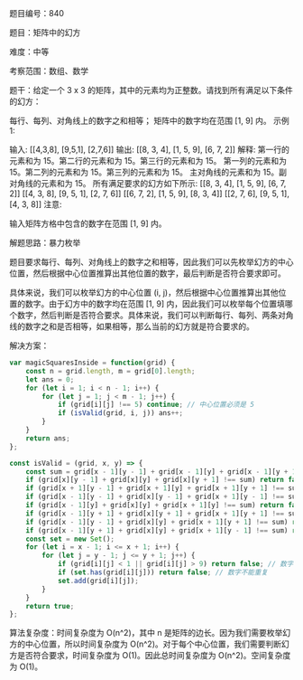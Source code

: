 题目编号：840

题目：矩阵中的幻方

难度：中等

考察范围：数组、数学

题干：给定一个 3 x 3 的矩阵，其中的元素均为正整数。请找到所有满足以下条件的幻方：

每行、每列、对角线上的数字之和相等；
矩阵中的数字均在范围 [1, 9] 内。
示例 1:

输入:
[[4,3,8],
 [9,5,1],
 [2,7,6]]
输出: [[8, 3, 4], [1, 5, 9], [6, 7, 2]]
解释:
第一行的元素和为 15。第二行的元素和为 15。第三行的元素和为 15。
第一列的元素和为 15。第二列的元素和为 15。第三列的元素和为 15。
主对角线的元素和为 15。副对角线的元素和为 15。
所有满足要求的幻方如下所示:
[[8, 3, 4], [1, 5, 9], [6, 7, 2]]
[[4, 3, 8], [9, 5, 1], [2, 7, 6]]
[[6, 7, 2], [1, 5, 9], [8, 3, 4]]
[[2, 7, 6], [9, 5, 1], [4, 3, 8]]
注意:

输入矩阵方格中包含的数字在范围 [1, 9] 内。

解题思路：暴力枚举

题目要求每行、每列、对角线上的数字之和相等，因此我们可以先枚举幻方的中心位置，然后根据中心位置推算出其他位置的数字，最后判断是否符合要求即可。

具体来说，我们可以枚举幻方的中心位置 (i, j)，然后根据中心位置推算出其他位置的数字。由于幻方中的数字均在范围 [1, 9] 内，因此我们可以枚举每个位置填哪个数字，然后判断是否符合要求。具体来说，我们可以判断每行、每列、两条对角线的数字之和是否相等，如果相等，那么当前的幻方就是符合要求的。

解决方案：

```javascript
var magicSquaresInside = function(grid) {
    const n = grid.length, m = grid[0].length;
    let ans = 0;
    for (let i = 1; i < n - 1; i++) {
        for (let j = 1; j < m - 1; j++) {
            if (grid[i][j] !== 5) continue; // 中心位置必须是 5
            if (isValid(grid, i, j)) ans++;
        }
    }
    return ans;
};

const isValid = (grid, x, y) => {
    const sum = grid[x - 1][y - 1] + grid[x - 1][y] + grid[x - 1][y + 1];
    if (grid[x][y - 1] + grid[x][y] + grid[x][y + 1] !== sum) return false;
    if (grid[x + 1][y - 1] + grid[x + 1][y] + grid[x + 1][y + 1] !== sum) return false;
    if (grid[x - 1][y - 1] + grid[x][y - 1] + grid[x + 1][y - 1] !== sum) return false;
    if (grid[x - 1][y] + grid[x][y] + grid[x + 1][y] !== sum) return false;
    if (grid[x - 1][y + 1] + grid[x][y + 1] + grid[x + 1][y + 1] !== sum) return false;
    if (grid[x - 1][y - 1] + grid[x][y] + grid[x + 1][y + 1] !== sum) return false;
    if (grid[x - 1][y + 1] + grid[x][y] + grid[x + 1][y - 1] !== sum) return false;
    const set = new Set();
    for (let i = x - 1; i <= x + 1; i++) {
        for (let j = y - 1; j <= y + 1; j++) {
            if (grid[i][j] < 1 || grid[i][j] > 9) return false; // 数字必须在 [1, 9] 范围内
            if (set.has(grid[i][j])) return false; // 数字不能重复
            set.add(grid[i][j]);
        }
    }
    return true;
};
```

算法复杂度：时间复杂度为 O(n^2)，其中 n 是矩阵的边长。因为我们需要枚举幻方的中心位置，所以时间复杂度为 O(n^2)。对于每个中心位置，我们需要判断幻方是否符合要求，时间复杂度为 O(1)。因此总时间复杂度为 O(n^2)。空间复杂度为 O(1)。